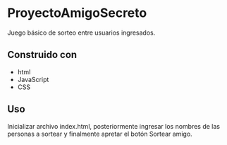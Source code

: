 # ProyectoAmigoSecreto
Juego básico de sorteo entre usuarios ingresados.

## Construido con
- html
- JavaScript
- CSS
## Uso
Inicializar archivo index.html, posteriormente ingresar los nombres de las personas a sortear y finalmente apretar el botón Sortear amigo.
